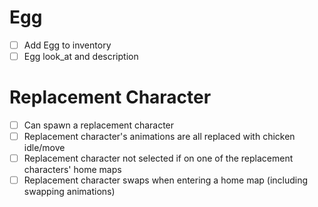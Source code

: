 # Egg

- [ ] Add Egg to inventory
- [ ] Egg look_at and description

# Replacement Character

- [ ] Can spawn a replacement character
- [ ] Replacement character's animations are all replaced with chicken idle/move
- [ ] Replacement character not selected if on one of the replacement characters' home maps
- [ ] Replacement character swaps when entering a home map (including swapping animations)
